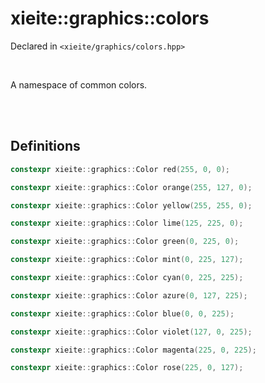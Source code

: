 # xieite::graphics::colors
Declared in `<xieite/graphics/colors.hpp>`

<br/>

A namespace of common colors.

<br/><br/>

## Definitions
```cpp
constexpr xieite::graphics::Color red(255, 0, 0);
```
```cpp
constexpr xieite::graphics::Color orange(255, 127, 0);
```
```cpp
constexpr xieite::graphics::Color yellow(255, 255, 0);
```
```cpp
constexpr xieite::graphics::Color lime(125, 225, 0);
```
```cpp
constexpr xieite::graphics::Color green(0, 225, 0);
```
```cpp
constexpr xieite::graphics::Color mint(0, 225, 127);
```
```cpp
constexpr xieite::graphics::Color cyan(0, 225, 225);
```
```cpp
constexpr xieite::graphics::Color azure(0, 127, 225);
```
```cpp
constexpr xieite::graphics::Color blue(0, 0, 225);
```
```cpp
constexpr xieite::graphics::Color violet(127, 0, 225);
```
```cpp
constexpr xieite::graphics::Color magenta(225, 0, 225);
```
```cpp
constexpr xieite::graphics::Color rose(225, 0, 127);
```
